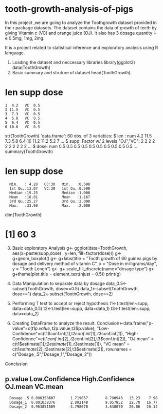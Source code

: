 # tooth-growth-analysis-of-pigs

In this project ,we are  going to analyze the Toothgrowth dataset provided
 in the r package datasets. 
The dataset contains the data of growth of teeth
 by giving Vitamin c (VC) and orange juice (OJ). 
It also has 3 dosage quantity i-e 0.5mg, 1mg, 2mg.

 It is a project related to statistical inference and exploratory analysis using R language.

1. Loading the dataset and neccessary libraries
library(ggplot2)
data(ToothGrowth)
2. Basic summary and struture of dataset
head(ToothGrowth)
#    len supp dose
    1  4.2   VC  0.5
    2 11.5   VC  0.5
    3  7.3   VC  0.5
    4  5.8   VC  0.5
    5  6.4   VC  0.5
    6 10.0   VC  0.5
str(ToothGrowth)
'data.frame':    60 obs. of  3 variables:
$ len : num  4.2 11.5 7.3 5.8 6.4 10 11.2 11.2 5.2 7 ...
$ supp: Factor w/ 2 levels "OJ","VC": 2 2 2 2 2 2 2 2 2 2 ...
$ dose: num  0.5 0.5 0.5 0.5 0.5 0.5 0.5 0.5 0.5 0.5 ...
summary(ToothGrowth)
#       len        supp         dose      
      Min.   : 4.20   OJ:30   Min.   :0.500  
      1st Qu.:13.07   VC:30   1st Qu.:0.500  
      Median :19.25           Median :1.000  
      Mean   :18.81           Mean   :1.167  
      3rd Qu.:25.27           3rd Qu.:2.000  
      Max.   :33.90           Max.   :2.000
dim(ToothGrowth)
# [1] 60  3
3. Basic exploratory Analysis
g<- ggplot(data=ToothGrowth, aes(x=paste(supp,dose) , y=len, fill=factor(dose)))
g<- g+geom_boxplot() 
g<- g+labs(title = "Tooth growth of 60 guinea pigs by dosage and delivery method of vitamin C", x = "Dose in milligrams/day", y = "Tooth Lengh")
g<- g+ scale_fill_discrete(name="dosage type")
g<- g+theme(plot.title = element_text(hjust = 0.5))
print(g)


4. Data Manipulation to separate data by dosage
data_0.5<-subset(ToothGrowth, dose==0.5)
data_1<-subset(ToothGrowth, dose==1)
data_2<-subset(ToothGrowth, dose==2)
5. Performing T test to accept or reject hypothesis
t1<-t.test(len~supp, data=data_0.5)
t2<-t.test(len~supp, data=data_1)
t3<-t.test(len~supp, data=data_2)
6. Creating DataFrame to analyze the result.
Conclusion<-data.frame("p-value"=c(t1$p.value,t2$p.value,t3$p.value),
                       "Low-Confidence"=c(t1$conf.int[1],t2$conf.int[1],t3$conf.int[1]),
                       "High-Confidence"=c(t1$conf.int[2],t2$conf.int[2],t3$conf.int[2]),
                       "OJ mean" = c(t1$estimate[1],t2$estimate[1],t3$estimate[1]),
                       "VC mean" = c(t1$estimate[2],t2$estimate[2],t3$estimate[2]),
                       row.names = c("Dosage_.5","Dosage_1","Dosage_2"))

Conclusion
##               p.value Low.Confidence High.Confidence OJ.mean VC.mean
      Dosage_.5 0.006358607       1.719057        8.780943   13.23    7.98
      Dosage_1  0.001038376       2.802148        9.057852   22.70   16.77
      Dosage_2  0.963851589      -3.798070        3.638070   26.06   26.14
